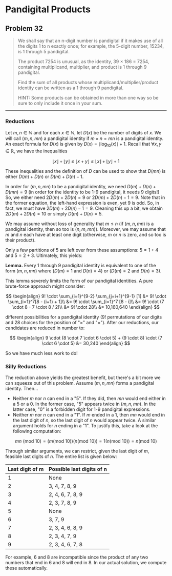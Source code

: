 # Pandigital Products

## Problem 32

> We shall say that an n-digit number is pandigital if it makes use of all the digits 1 to n exactly once; for example, the 5-digit number, 15234, is 1 through 5 pandigital.
> 
> The product 7254 is unusual, as the identity, 39 × 186 = 7254, containing multiplicand, multiplier, and product is 1 through 9 pandigital.
> 
> Find the sum of all products whose multiplicand/multiplier/product identity can be written as a 1 through 9 pandigital.
> 
> HINT: Some products can be obtained in more than one way so be sure to only include it once in your sum.

---

### Reductions

Let $m, n \in \mathbb{N}$ and for each $x \in \mathbb{N}$, let $D(x)$ be the number of digits of $x$. We will call $(m, n, mn)$ a 
pandigital identity if $m \times n = mn$ is a pandigital identity.  An exact formula
for $D(x)$ is given by $D(x) = \lfloor \log_{10}(x) \rfloor + 1$. Recall that $\forall x, y \in \mathbb{R}$, we have the
inequalities

$$\lfloor x \rfloor + \lfloor y \rfloor \leq \lfloor x + y \rfloor \leq \lfloor x \rfloor + \lfloor y \rfloor + 1$$

These inequalities and the definition of $D$ can be used to show that $D(mn)$ is either $D(m)+D(n)$ or $D(m)+D(n)-1$.

In order for $(m, n, mn)$ to be a pandigital identity, we need $D(m)+D(n)+D(mn)=9$ (in order for the identity to be
1-9 pandigital, it needs 9 digits!) So, we either need $2D(m)+2D(n) = 9$ or $2D(m) + 2D(n) - 1 = 9$. Note that in the
former equation, the left-hand expression is even, yet 9 is odd. So, in fact, we must have $2D(m)+2D(n)-1=9$.
Cleaning this up a bit, we obtain $2D(m)+2D(n)=10$ or simply $D(m)+D(n)=5$.

We may assume without loss of generality that $m \leq n$ (if $(m, n, mn)$ is a pandigital identity, then so too is 
$(n, m, mn)$). Moreover, we may assume that $m$ and $n$ each have at least one digit (otherwise, $m$ or $n$ is zero, and
so too is their product).

Only a few partitions of $5$ are left over from these assumptions: $5 = 1 + 4$ and $5 = 2+3$. Ultimately, this yields:

**Lemma.** Every 1 through 9 pandigital identity is equivalent to one of the form $(m, n, mn)$ where ($D(m)=1$ and 
$D(n) = 4$) or ($D(m) = 2$ and $D(n) = 3$).

This lemma severely limits the form of our pandigital identities. A pure brute-force approach might consider:

$$
\begin{align}
9! \cdot \sum_{i=1}^{9-2} \sum_{j=i+1}^{9-1} [1] &= 9! \cdot \sum_{i=1}^7[8 - (i+1) + 1]\\
&= 9! \cdot \sum_{i=1}^7 [8 - i]\\
&= 9! \cdot (7 \cdot 8 - 7 \cdot 8 / 2)\\
&= 9! \cdot 28\\
&= 10,160,640
\end{align}
$$

different possibilities for a pandigital identity ($9!$ permutations of our digits and $28$ choices for the 
position of "$\times$" and "$=$"). After our reductions, our candidates are reduced in number to:

$$
\begin{align}
9 \cdot (8 \cdot 7 \cdot 6 \cdot 5) + (9 \cdot 8) \cdot (7 \cdot 6 \cdot 5) &= 30,240
\end{align}
$$

So we have much less work to do!

### Silly Reductions

The reduction above yields the greatest benefit, but there's a bit more we can squeeze out of this problem. Assume
$(m, n, mn)$ forms a pandigital identity. Then...

- Neither $m$ nor $n$ can end in a "5". If they did, then $mn$ would end either in a $5$ or a $0$. In the former case, "5" appears twice in $(m, n, mn)$. In the latter case, "0" is a forbidden digit for 1-9 pandigital expressions.
- Neither $m$ nor $n$ can end in a "1". If $m$ ended in a $1$, then $mn$ would end in the last digit of $n$, so the last digit of $n$ would appear twice. A similar argument holds for $n$ ending in a "1". To justify this, take a look at the following computation:

$$
mn\ (\text{mod}\ 10) = (m (\text{mod}\ 10))(n (\text{mod}\ 10)) = 1(n (\text{mod}\ 10)) = n (\text{mod}\ 10)
$$

Through similar arguments, we can restrict, given the last digit of $m$, feasible last digits of $n$. The entire list
is given below:

| Last digit of m      | Possible last digits of n |
| -------------------- | ----------- |
|   1    |       None                |
|   2    |       3, 4, 7, 8, 9       |
|   3    |       2, 4, 6, 7, 8, 9    |
|   4    |       2, 3, 7, 8, 9       |
|   5    |       None                |
|   6    |       3, 7, 9             |
|   7    |       2, 3, 4, 6, 8, 9    |
|   8    |       2, 3, 4, 7, 9       |
|   9    |       2, 3, 4, 6, 7, 8    |

For example, 6 and 8 are incompatible since the product of any two numbers that end in 6 and 8 will end in 8. In our actual solution, we 
compute these automatically.